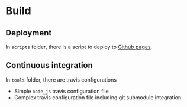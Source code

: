 # Build

## Deployment

In `scripts` folder, there is a script to deploy to [Github pages](http://pages.github.com/).

## Continuous integration

In `tools` folder, there are travis configurations

- Simple `node_js` travis configuration file
- Complex travis configuration file including git submodule integration

